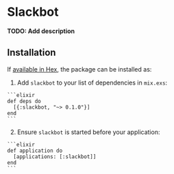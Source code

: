# Slackbot

**TODO: Add description**

## Installation

If [available in Hex](https://hex.pm/docs/publish), the package can be installed as:

  1. Add `slackbot` to your list of dependencies in `mix.exs`:

    ```elixir
    def deps do
      [{:slackbot, "~> 0.1.0"}]
    end
    ```

  2. Ensure `slackbot` is started before your application:

    ```elixir
    def application do
      [applications: [:slackbot]]
    end
    ```

